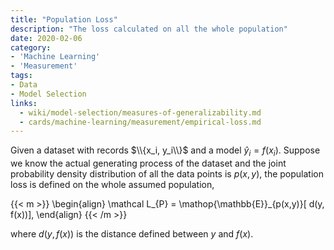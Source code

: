 ```yaml
---
title: "Population Loss"
description: "The loss calculated on all the whole population"
date: 2020-02-06
category:
- 'Machine Learning'
- 'Measurement'
tags:
- Data
- Model Selection
links:
  - wiki/model-selection/measures-of-generalizability.md
  - cards/machine-learning/measurement/empirical-loss.md
---
```



Given a dataset with records $\\{x_i, y_i\\}$ and a model $\hat y_i = f(x_i)$. Suppose we know the actual generating process of the dataset and the joint probability density distribution of all the data points is $p(x, y)$, the population loss is defined on the whole assumed population,

{{< m >}}
\begin{align}
\mathcal L_{P} = \mathop{\mathbb{E}}_{p(x,y)}[ d(y, f(x))],
\end{align}
{{< /m >}}

where $d(y, f(x))$ is the distance defined between $y$ and $f(x)$.
